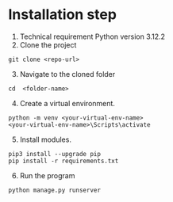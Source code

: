 # Installation step
1. Technical requirement
Python version 3.12.2
2. Clone the project
```console
git clone <repo-url>
```
3. Navigate to the cloned folder
```console
cd  <folder-name>
```
4. Create a virtual environment.
```console
python -m venv <your-virtual-env-name>
<your-virtual-env-name>\Scripts\activate
```
5. Install modules.
```console
pip3 install --upgrade pip
pip install -r requirements.txt
```
6. Run the program
```console
python manage.py runserver
```
